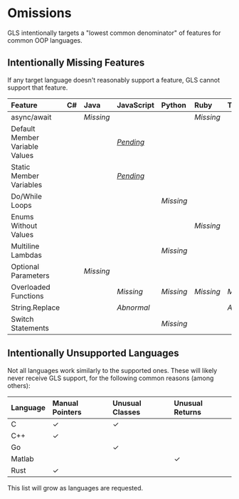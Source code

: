 # Omissions

GLS intentionally targets a "lowest common denominator" of features for common OOP languages.

## Intentionally Missing Features

If any target language doesn't reasonably support a feature, GLS cannot support that feature.

| Feature | C\# | Java | JavaScript | Python | Ruby | TypeScript |
| :--- | :--- | :--- | :--- | :--- | :--- | :--- |
| async/await |  | _Missing_ |  |  | _Missing_ |  |
| Default Member Variable Values |  |  | [_Pending_](https://github.com/tc39/proposal-class-fields) |  |  |  |
| Static Member Variables |  |  | [_Pending_](https://github.com/tc39/proposal-class-fields) |  |  |  |
| Do/While Loops |  |  |  | _Missing_ |  |  |
| Enums Without Values |  |  |  |  | _Missing_ |  |
| Multiline Lambdas |  |  |  | _Missing_ |  |  |
| Optional Parameters |  | _Missing_ |  |  |  |  |
| Overloaded Functions |  |  | _Missing_ | _Missing_ | _Missing_ | _Missing_ |
| String.Replace |  |  | _Abnormal_ |  |  | _Abnormal_ |
| Switch Statements |  |  |  | _Missing_ |  |  |

## Intentionally Unsupported Languages

Not all languages work similarly to the supported ones. These will likely never receive GLS support, for the following common reasons \(among others\):

| Language | Manual Pointers | Unusual Classes | Unusual Returns |
| :--- | :--- | :--- | :--- |
| C | ✓ | ✓ |  |
| C++ | ✓ |  |  |
| Go |  | ✓ |  |
| Matlab |  |  | ✓ |
| Rust | ✓ |  |  |

This list will grow as languages are requested.

